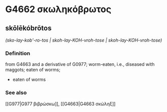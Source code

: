 # G4662 σκωληκόβρωτος

## skōlēkóbrōtos

_(sko-lay-kob'-ro-tos | skoh-lay-KOH-vroh-tose | skoh-lay-KOH-vroh-tose)_

### Definition

from G4663 and a derivative of G0977; worm-eaten, i.e., diseased with maggots; eaten of worms; 

- eaten of worms

### See also

[[G977|G977 βιβρώσκω]], [[G4663|G4663 σκώληξ]]

